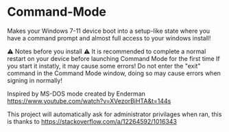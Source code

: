 # Command-Mode
Makes your Windows 7-11 device boot into a setup-like state where you have a command prompt and almost full access to your windows install!

⚠ Notes before you install ⚠ 
It is recommended to complete a normal restart on your device before launching Command Mode for the first time
If you start it instatly, it may cause some errors!
Do not enter the "exit" command in the Command Mode window, doing so may cause errors when signing in normally!

Inspired by MS-DOS mode created by Enderman
https://www.youtube.com/watch?v=XVezorBjHTA&t=144s

This project will automatically ask for administrator privilages when ran, this is thanks to
https://stackoverflow.com/a/12264592/1016343

